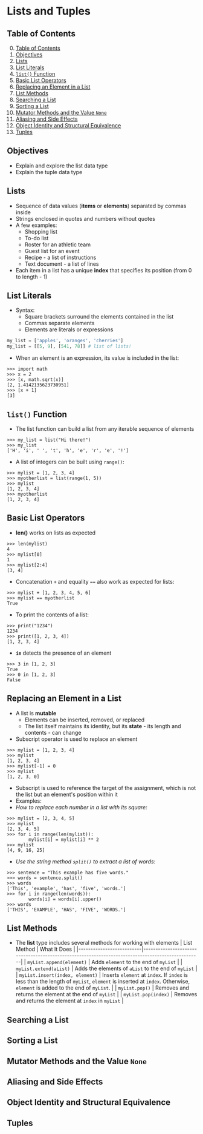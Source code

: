 # Lists and Tuples

## Table of Contents

0. [Table of Contents](#table-of-contents)
1. [Objectives](#objectives)
2. [Lists](#lists)
3. [List Literals](#list-literals)
4. [`list()` Function](#list-function)
5. [Basic List Operators](#basic-list-operators)
6. [Replacing an Element in a List](#replacing-an-element-in-a-list)
7. [List Methods](#list-methods)
8. [Searching a List](#searching-a-list)
9. [Sorting a List](#sorting-a-list)
10. [Mutator Methods and the Value `None`](#mutator-methods-and-the-value-none)
11. [Aliasing and Side Effects](#aliasing-and-side-effects)
12. [Object Identity and Structural Equivalence](#object-identity-and-structural-equivalence)
13. [Tuples](#tuples)

## Objectives

- Explain and explore the list data type
- Explain the tuple data type

## Lists

- Sequence of data values (**items** or **elements**) separated by commas inside
- Strings enclosed in quotes and numbers without quotes
- A few examples:
    - Shopping list
    - To-do list
    - Roster for an athletic team
    - Guest list for an event
    - Recipe - a list of instructions
    - Text document - a list of lines
- Each item in a list has a unique **index** that specifies its position (from 0 to length - 1)

## List Literals

- Syntax:
    - Square brackets surround the elements contained in the list
    - Commas separate elements
    - Elements are literals or expressions
```python
my_list = ['apples', 'oranges', 'cherries']
my_list = [[5, 9], [541, 78]] # list of lists!
```
- When an element is an expression, its value is included in the list:
```shell
>>> import math
>>> x = 2
>>> [x, math.sqrt(x)]
[2, 1.4142135623730951]
>>> [x + 1]
[3]
```

## `list()` Function

- The list function can build a list from any iterable sequence of elements
```shell
>>> my_list = list("Hi there!")
>>> my_list
['H', 'i', ' ', 't', 'h', 'e', 'r', 'e', '!']
```
- A list of integers can be built using `range()`:
```shell
>>> mylist = [1, 2, 3, 4]
>>> myotherlist = list(range(1, 5))
>>> mylist
[1, 2, 3, 4]
>>> myotherlist
[1, 2, 3, 4]
```

## Basic List Operators

- **len()** works on lists as expected
```shell
>>> len(mylist)
4
>>> mylist[0]
1
>>> mylist[2:4]
[3, 4]
```
- Concatenation `+` and equality `==` also work as expected for lists:
```shell
>>> mylist + [1, 2, 3, 4, 5, 6]
>>> mylist == myotherlist
True
```
- To print the contents of a list:
```shell
>>> print("1234")
1234
>>> print([1, 2, 3, 4])
[1, 2, 3, 4]
```
- **`in`** detects the presence of an element
```shell
>>> 3 in [1, 2, 3]
True
>>> 0 in [1, 2, 3]
False
```

## Replacing an Element in a List

- A list is **mutable**
    - Elements can be inserted, removed, or replaced
    - The list itself maintains its identity, but its **state** - its length and contents - can change
- Subscript operator is used to replace an element
```shell
>>> mylist = [1, 2, 3, 4]
>>> mylist
[1, 2, 3, 4]
>>> mylist[-1] = 0
>>> mylist
[1, 2, 3, 0]
```
- Subscript is used to reference the target of the assignment, which is not the list but an element's position within it
- Examples:
- *How to replace each number in a list with its square:*
```shell
>>> mylist = [2, 3, 4, 5]
>>> mylist
[2, 3, 4, 5]
>>> for i in range(len(mylist)):
        mylist[i] = mylist[i] ** 2
>>> mylist
[4, 9, 16, 25]
```

- *Use the string method `split()` to extract a list of words:*
```shell
>>> sentence = "This example has five words."
>>> words = sentence.split()
>>> words
['This', 'example', 'has', 'five', 'words.']
>>> for i in range(len(words)):
        words[i] = words[i].upper()
>>> words
['THIS', 'EXAMPLE', 'HAS', 'FIVE', 'WORDS.']
```

## List Methods

- The **list** type includes several methods for working with elements
| List Method              | What It Does                                                                                     |
|--------------------------|--------------------------------------------------------------------------------------------------|
| `myList.append(element)` | Adds `element` to the end of `myList`                                                            |
| `myList.extend(aList)`   | Adds the elements of `aList` to the end of `myList`                                              |
| `myList.insert(index, element)` | Inserts `element` at `index`. If `index` is less than the length of `myList`, `element` is inserted at `index`. Otherwise, `element` is added to the end of `myList`. |
| `myList.pop()`           | Removes and returns the element at the end of `myList`                                           |
| `myList.pop(index)`      | Removes and returns the element at `index` in `myList`                                           |

## Searching a List

## Sorting a List

## Mutator Methods and the Value `None`

## Aliasing and Side Effects

## Object Identity and Structural Equivalence

## Tuples
